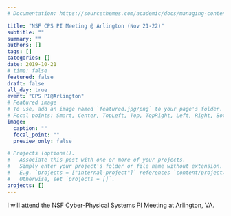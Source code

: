```yaml
---
# Documentation: https://sourcethemes.com/academic/docs/managing-content/

title: "NSF CPS PI Meeting @ Arlington (Nov 21-22)"
subtitle: ""
summary: ""
authors: []
tags: []
categories: []
date: 2019-10-21
# time: false 
featured: false
draft: false
all_day: true
event: "CPS PI@Arlington"
# Featured image
# To use, add an image named `featured.jpg/png` to your page's folder.
# Focal points: Smart, Center, TopLeft, Top, TopRight, Left, Right, BottomLeft, Bottom, BottomRight.
image:
  caption: ""
  focal_point: ""
  preview_only: false

# Projects (optional).
#   Associate this post with one or more of your projects.
#   Simply enter your project's folder or file name without extension.
#   E.g. `projects = ["internal-project"]` references `content/project/deep-learning/index.md`.
#   Otherwise, set `projects = []`.
projects: []
---
```


<div style="text-align: justify">
<p>
I will attend the NSF Cyber-Physical Systems PI Meeting at Arlington, VA.
</p>
</div>